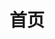 ---
home: true
layout: BlogHome
icon: home
title: 首页
heroImage: /logo.svg
heroText: Alan Nandy
tagline: All is well.
heroFullScreen: true
projects:
  - icon: folder
    name: 玩机技巧
    desc: 分享一些搞机技巧
    link: https://mp.weixin.qq.com/mp/appmsgalbum?__biz=Mzg5MDg3NzYwNg==&action=getalbum&album_id=2686321010140561411#wechat_redirect

  - icon: folder
    name: 超级应用集
    desc: 分享一些精简版、破解版的应用
    link: /帖子/超级应用集

  - icon: folder
    name: 手机美化
    desc: 分享一些手机主题包或小插件
    link: https://mp.weixin.qq.com/mp/appmsgalbum?__biz=Mzg5MDg3NzYwNg==&action=getalbum&album_id=2681301578011951105#wechat_redirect
    
  - icon: folder
    name: 手机壁纸
    desc: 分享一些AIGC的壁纸
    link: https://mp.weixin.qq.com/mp/appmsgalbum?__biz=Mzg5MDg3NzYwNg==&action=getalbum&album_id=2681301578011951105#wechat_redirect

  - icon: note
    name: 好物安利
    desc: 记录自用的一些好物
    link: /帖子/好物安利.md

  - icon: note
    name: 利是
    desc: 分享一些平台的红包
    link: /帖子/利是.md

footer: 欢迎通过公众号 @Nandelion 反馈建议
---